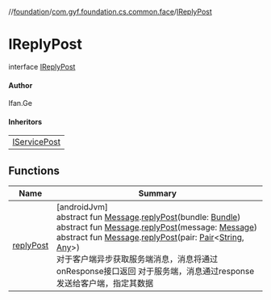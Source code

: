 //[foundation](../../../index.md)/[com.gyf.foundation.cs.common.face](../index.md)/[IReplyPost](index.md)

# IReplyPost

interface [IReplyPost](index.md)

#### Author

Ifan.Ge

#### Inheritors

| |
|---|
| [IServicePost](../../com.gyf.foundation.cs.common.service.face/-i-service-post/index.md) |

## Functions

| Name | Summary |
|---|---|
| [replyPost](reply-post.md) | [androidJvm]<br>abstract fun [Message](https://developer.android.com/reference/kotlin/android/os/Message.html).[replyPost](reply-post.md)(bundle: [Bundle](https://developer.android.com/reference/kotlin/android/os/Bundle.html))<br>abstract fun [Message](https://developer.android.com/reference/kotlin/android/os/Message.html).[replyPost](reply-post.md)(message: [Message](https://developer.android.com/reference/kotlin/android/os/Message.html))<br>abstract fun [Message](https://developer.android.com/reference/kotlin/android/os/Message.html).[replyPost](reply-post.md)(pair: [Pair](https://kotlinlang.org/api/core/kotlin-stdlib/kotlin/-pair/index.html)&lt;[String](https://kotlinlang.org/api/core/kotlin-stdlib/kotlin/-string/index.html), [Any](https://kotlinlang.org/api/core/kotlin-stdlib/kotlin/-any/index.html)&gt;)<br>对于客户端异步获取服务端消息，消息将通过onResponse接口返回 对于服务端，消息通过response发送给客户端，指定其数据 |